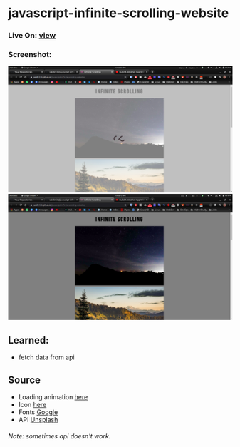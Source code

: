 # javascript-infinite-scrolling-website
### Live On: [view](https://sakilk130.github.io/javascript-infinite-scrolling-website/)
### Screenshot:
![Screenshot](./image/image.png)
![Screenshot](./image/image1.png)
 ## Learned:
  * fetch data from api
 ## Source
  * Loading animation [here](https://loading.io/)
  * Icon [here](https://icons8.com/)
  * Fonts [Google](https://fonts.google.com/specimen/Bebas+Neue?preview.text_type=custom&preview.text=Infinite%20Scrolling&query=bebas&sidebar.open=true&selection.family=Bebas+Neue#standard-styles)
  * API [Unsplash](https://unsplash.com/)
 
 ###### Note: sometimes api doesn't work.
